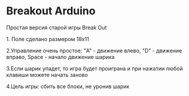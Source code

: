 # Breakout Arduino
 <h>Простая версия старой игры Break Out</h>

<p>1. Поле сделано размером 18х11 </p>
<p> 2.Управление очень простое: "A" - движение влево, "D" - движение вправо, Space - начало движение шарика </p>
 <p>3.Если шарик упадет, то игра будет проиграна и при нажатии любой клавиши можете начать заново </p>
 <p>4.Цель игры: сбить все блоки, не уронив шарик </p>
 

